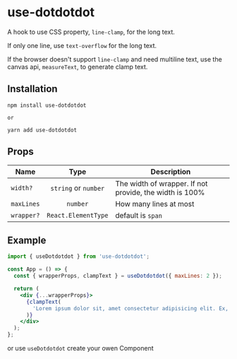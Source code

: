 # use-dotdotdot

A hook to use CSS property, `line-clamp`, for the long text.

If only one line, use `text-overflow` for the long text.

If the browser doesn't support `line-clamp` and need multiline text, use the canvas api, `measureText`, to generate clamp text.

## Installation

```
npm install use-dotdotdot

or

yarn add use-dotdotdot
```

## Props

| Name       |         Type         | Description                                             |
| ---------- | :------------------: | ------------------------------------------------------- |
| `width?`   | `string` or `number` | The width of wrapper. If not provide, the width is 100% |
| `maxLines` |       `number`       | How many lines at most                                  |
| `wrapper?` | `React.ElementType`  | default is `span`                                       |

## Example

```jsx
import { useDotdotdot } from 'use-dotdotdot';

const App = () => {
  const { wrapperProps, clampText } = useDotdotdot({ maxLines: 2 });

  return (
    <div {...wrapperProps}>
      {clampText(
        'Lorem ipsum dolor sit, amet consectetur adipisicing elit. Ex, deleniti. Ratione voluptatibus ducimus pariatur ab eaque ut vitae, reprehenderit, fugit corrupti quas impedit eum, aut veniam facilis voluptate commodi non?'
      )}
    </div>
  );
};
```

or use `useDotdotdot` create your owen Component

